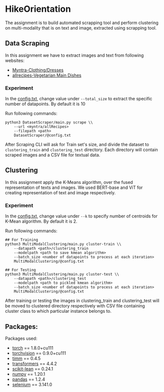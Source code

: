 # HikeOrientation

The assignment is to build automated scrapping tool and perform clustering on multi-modality that is on text and image, extracted using scrapping tool.

## Data Scraping 

In this assignment we have to extract images and text from following websites:

- [Myntra-Clothing/Dresses](https://www.myntra.com/dresses?f=Gender%3Amen%20women%2Cwomen)
- [allrecipes-Vegetarian Main Dishes](https://www.allrecipes.com/recipes/265/everyday-cooking/vegetarian/main-dishes/)

### Experiment
In the [config.txt](DatasetScraper/config.txt), change value under `--total_size` to extract the specific number of datapoints. By default it is 10

Run following commands:

```
python3 DatasetScraper/main.py scrape \\
	--url <myntra/allRecipes>
	--filepath <path>
	DatasetScraper/@config.txt
```

After Scraping CLI will ask for Train set's size, and divide the dataset to `clustering_train` and `clustering_test` directory. Each directory will contain scraped images and a CSV file for textual data.

## Clustering

In this assignment apply the K-Means algorithm, over the fused representation of texts and images. 
We used BERT-base and ViT for creating representation of text and image respectively.

### Experiment
In the [config.txt](MultiModalClustering/config.txt), change value under `--k` to specify number of centroids for K-Mean algorithm. By default it is 2.

Run following commands:

```
## For Training
python3 MultiModalClustering/main.py cluster-train \\
	--datapath <path>/clustering_train
	--modelpath <path to save kmean algorithm>
	--batch_size <number of datapoints to process at each iteration>
	MultiModalClustering/@config.txt
	
## For Testing
python3 MultiModalClustering/main.py cluster-test \\
	--datapath <path>/clustering_test
	--modelpath <path to pickled kmean algorithm>
	--batch_size <number of datapoints to process at each iteration>
	MultiModalClustering/@config.txt
```

After training or testing the images in clustering_train and clustering_test will be moved to clustered directory respectively with CSV file containing cluster class to which particular instance belongs to.

## Packages:
Packages used:

- [torch](https://pytorch.org/) == 1.8.0+cu111
- [torchvision](https://pytorch.org/vision/stable/index.html) == 0.9.0+cu111
- [timm](https://rwightman.github.io/pytorch-image-models/) == 0.4.5
- [transformers](https://huggingface.co/transformers/) == 4.4.2
- [scikit-lean](https://scikit-learn.org/) == 0.24.1
- [numpy](https://numpy.org/) == 1.20.1
- [pandas](https://pandas.pydata.org/) == 1.2.4
- [selenium](https://selenium-python.readthedocs.io/) == 3.141.0
